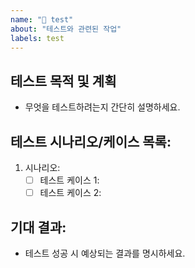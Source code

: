 ```yaml
---
name: "🧪 test"
about: "테스트와 관련된 작업"
labels: test
---
```


## 테스트 목적 및 계획

- 무엇을 테스트하려는지 간단히 설명하세요.

## 테스트 시나리오/케이스 목록:

1. 시나리오:
    - [ ] 테스트 케이스 1:
    - [ ] 테스트 케이스 2:

## 기대 결과:

- 테스트 성공 시 예상되는 결과를 명시하세요.